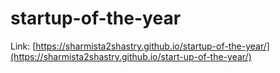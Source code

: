 # startup-of-the-year

Link: [https://sharmista2shastry.github.io/startup-of-the-year/](https://sharmista2shastry.github.io/start-up-of-the-year/)
